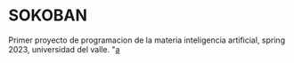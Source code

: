 # SOKOBAN
Primer proyecto de programacion de la materia inteligencia artificial, spring 2023, universidad del valle.
"[a](https://github.com/EdinsonUwU/SOKOBAN/blob/main/Screenshot%20(93).png)
